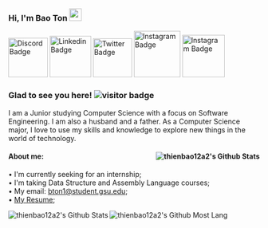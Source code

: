 
### Hi, I'm Bao Ton <img src="https://media.giphy.com/media/hvRJCLFzcasrR4ia7z/giphy.gif" width="25px"> 

<a href="https://facebook.com" rel="nofollow"><img src="https://img.shields.io/badge/Discord-7289DA?style=for-the-badge&logo=discord&logoColor=white" alt="Discord Badge" width="79"/></a>
<a href="https://linkedin.com/in/gapur-kassym" rel="nofollow"><img src="https://img.shields.io/badge/LinkedIn-0077B5?style=for-the-badge&logo=linkedin&logoColor=white" alt="Linkedin Badge" width="83"/></a>
<a href="https://twitter.com/GKassym" rel="nofollow"><img src="https://img.shields.io/badge/Twitter-1DA1F2?style=for-the-badge&logo=twitter&logoColor=white" alt="Twitter Badge" width="78"/></a>
<a href="https://instagram.com/gkassym/" rel="nofollow"><img src="https://img.shields.io/badge/Instagram-E4405F?style=for-the-badge&logo=instagram&logoColor=white" alt="Instagram Badge" width="93"/></a>
<a href="https://instagram.com/gkassym/" rel="nofollow"><img 
src="https://img.shields.io/badge/Facebook-1877F2?style=for-the-badge&logo=facebook&logoColor=white" alt="Instagram Badge" width="85"/></a>
### Glad to see you here!   ![visitor badge](https://visitor-badge.glitch.me/badge?page_id=thienbao12a2.visitor-badge&left_color=red&right_color=green) 
I am a Junior studying Computer Science with a focus on Software Engineering. I am also a husband and a father.
As a Computer Science major, I love to use my skills and knowledge to explore new things in the world of technology.

#### About me:<img align="right" alt="thienbao12a2's Github Stats" src ="https://media.giphy.com/media/RbDKaczqWovIugyJmW/giphy.gif" />
• I'm currently seeking for an internship;  
• I'm taking Data Structure and Assembly Language courses;   
• My email: bton1@student.gsu.edu;    
• [My Resume](http://google.com);    




<img align="left" alt="thienbao12a2's Github Stats" src ="https://github-readme-stats.vercel.app/api?username=thienbao12a2&theme=gotham&show_icons=true)" />
<img align="left" alt="thienbao12a2's Github Most Lang" src = "https://github-readme-stats.vercel.app/api/wakatime?username=thienbao12a2)](https://github.com/anuraghazra/github-readme-stats)" />


<!--START_SECTION:waka-->
<!--END_SECTION:waka-->
